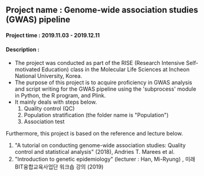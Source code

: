 ## Project name : Genome-wide association studies (GWAS) pipeline

#### Project time : 2019.11.03 - 2019.12.11

#### Description :
* The project was conducted as part of the RISE (Research Intensive Self-motivated Education) class in the Molecular Life Sciences at Incheon National University, Korea.
* The purpose of this project is to acquire proficiency in GWAS analysis and script writing for the GWAS pipeline using the 'subprocess' module in Python, the R program, and Plink.
* It mainly deals with steps below.
  1. Quality control (QC)
  2. Population stratification (the folder name is "Population")
  3. Association test

Furthermore, this project is based on the reference and lecture below.
1. "A tutorial on conducting genome-wide association studies: Quality control and statistical analysis" (2018), Andries T. Marees et al.
2. "Introduction to genetic epidemiology" (lecturer : Han, Mi-Ryung) , 미래BIT융합교육사업단 워크숍 강의 (2019)
